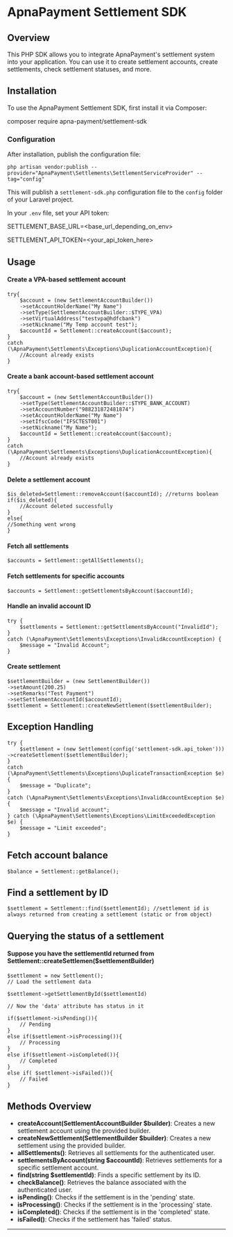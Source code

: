 # ApnaPayment Settlement SDK

## Overview
This PHP SDK allows you to integrate ApnaPayment's settlement system into your application. You can use it to create settlement accounts, create settlements, check settlement statuses, and more.

## Installation

To use the ApnaPayment Settlement SDK, first install it via Composer:

composer require apna-payment/settlement-sdk

### Configuration

After installation, publish the configuration file:

    php artisan vendor:publish --provider="ApnaPayment\Settlements\SettlementServiceProvider" --tag="config"

This will publish a `settlement-sdk.php` configuration file to the `config` folder of your Laravel project.

In your `.env` file, set your API token:

SETTLEMENT_BASE_URL=<base_url_depending_on_env>

SETTLEMENT_API_TOKEN=<your_api_token_here>

## Usage

#### Create a VPA-based settlement account
    try{
        $account = (new SettlementAccountBuilder())
        ->setAccountHolderName("My Name")
        ->setType(SettlementAccountBuilder::$TYPE_VPA)
        ->setVirtualAddress("testvpa@hdfcbank")
        ->setNickname("My Temp account test");
        $accountId = Settlement::createAccount($account);
    }
    catch (\ApnaPayment\Settlements\Exceptions\DuplicationAccountException){
        //Account already exists
    }

#### Create a bank account-based settlement account
    
    try{
        $account = (new SettlementAccountBuilder())
        ->setType(SettlementAccountBuilder::$TYPE_BANK_ACCOUNT)
        ->setAccountNumber("988231872481874")
        ->setAccountHolderName("My Name")
        ->setIfscCode("IFSCTEST001")
        ->setNickname("My Name");
        $accountId = Settlement::createAccount($account);
    }
    catch (\ApnaPayment\Settlements\Exceptions\DuplicationAccountException){
        //Account already exists
    }

#### Delete a settlement account 
    $is_deleted=Settlement::removeAccount($accountId); //returns boolean
    if($is_deleted){
        //Account deleted successfully
    }
    else{
    //Something went wrong
    }
#### Fetch all settlements
    $accounts = Settlement::getAllSettlements();

#### Fetch settlements for specific accounts
    $accounts = Settlement::getSettlementsByAccount($accountId);

#### Handle an invalid account ID
    try {
        $settlements = Settlement::getSettlementsByAccount("InvalidId");
    } 
    catch (\ApnaPayment\Settlements\Exceptions\InvalidAccountException) {
        $message = "Invalid Account";
    }

#### Create settlement
    $settlementBuilder = (new SettlementBuilder())
    ->setAmount(200.25)
    ->setRemarks("Test Payment")
    ->setSettlementAccountId($accountId);
    $settlement = Settlement::createNewSettlement($settlementBuilder);


## Exception Handling
    try {
        $settlement = (new Settlement(config('settlement-sdk.api_token')))
    ->createSettlement($settlementBuilder);
    } 
    catch (\ApnaPayment\Settlements\Exceptions\DuplicateTransactionException $e) {
        $message = "Duplicate";
    } 
    catch (\ApnaPayment\Settlements\Exceptions\InvalidAccountException $e) {
        $message = "Invalid account";
    } catch (\ApnaPayment\Settlements\Exceptions\LimitExceededException $e) {
        $message = "Limit exceeded";
    }

## Fetch account balance
    $balance = Settlement::getBalance();

## Find a settlement by ID
    $settlement = Settlement::find($settlementId); //settlement id is always returned from creating a settlement (static or from object)


## Querying the status of a settlement
#### Suppose you have the settlementId returned from Settlement::createSettlemen($settlementBuilder)
    $settlement = new Settlement();
    // Load the settlement data

    $settlement->getSettlementById($settlementId)

    // Now the 'data' attribute has status in it

    if($settlement->isPending()){
        // Pending
    }
    else if($settlement->isProcessing()){
        // Processing
    }
    else if($settlement->isCompleted()){
        // Completed
    }
    else if( $settlement->isFailed()){
        // Failed 
    }




## Methods Overview

- **createAccount(SettlementAccountBuilder $builder)**: Creates a new settlement account using the provided builder.
- **createNewSettlement(SettlementBuilder $builder)**: Creates a new settlement using the provided builder.
- **allSettlements()**: Retrieves all settlements for the authenticated user.
- **settlementsByAccount(string $accountId)**: Retrieves settlements for a specific settlement account.
- **find(string $settlementId)**: Finds a specific settlement by its ID.
- **checkBalance()**: Retrieves the balance associated with the authenticated user.
- **isPending()**: Checks if the settlement is in the 'pending' state.
- **isProcessing()**: Checks if the settlement is in the 'processing' state.
- **isCompleted()**: Checks if the settlement is in the 'completed' state.
- **isFailed()**: Checks if the settlement has 'failed' status.

---
